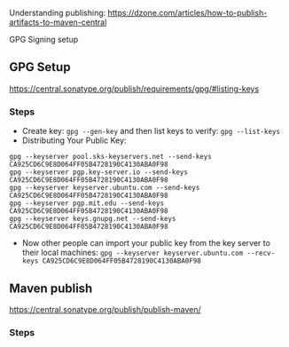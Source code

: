 Understanding publishing:
https://dzone.com/articles/how-to-publish-artifacts-to-maven-central

GPG Signing setup

## GPG Setup

https://central.sonatype.org/publish/requirements/gpg/#listing-keys

### Steps

- Create key: `gpg --gen-key` and then list keys to verify: `gpg --list-keys`
- Distributing Your Public Key:

```
gpg --keyserver pool.sks-keyservers.net --send-keys CA925CD6C9E8D064FF05B4728190C4130ABA0F98
gpg --keyserver pgp.key-server.io --send-keys CA925CD6C9E8D064FF05B4728190C4130ABA0F98
gpg --keyserver keyserver.ubuntu.com --send-keys CA925CD6C9E8D064FF05B4728190C4130ABA0F98
gpg --keyserver pgp.mit.edu --send-keys CA925CD6C9E8D064FF05B4728190C4130ABA0F98
gpg --keyserver keys.gnupg.net --send-keys CA925CD6C9E8D064FF05B4728190C4130ABA0F98
```

- Now other people can import your public key from the key server to their local
  machines: `gpg --keyserver keyserver.ubuntu.com --recv-keys CA925CD6C9E8D064FF05B4728190C4130ABA0F98`

## Maven publish

https://central.sonatype.org/publish/publish-maven/

### Steps